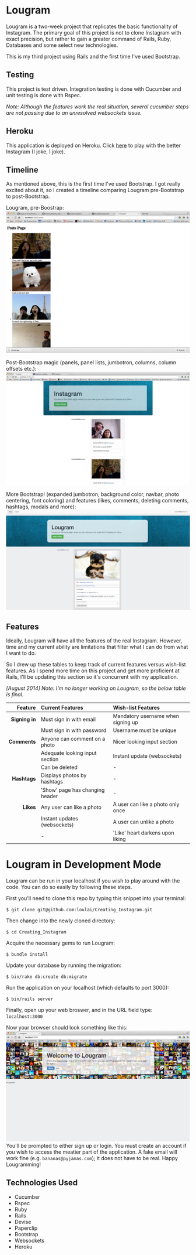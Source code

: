 Lougram
===
Lougram is a two-week project that replicates the basic functionality of Instagram. The primary goal of this project is not to clone Instagram with exact precision, but rather to gain a greater command of Rails, Ruby, Databases and some select new technologies. 

This is my third project using Rails and the first time I've used Bootstrap.

Testing
---
This project is test driven. Integration testing is done with Cucumber and unit testing is done with Rspec.

*Note: Although the features work the real situation, several cucumber steps are not passing due to an unresolved websockets issue.*

Heroku
---
This application is deployed on Heroku. Click [here] to play with the better Instagram (I joke, I joke).

Timeline
---
As mentioned above, this is the first time I've used Bootstrap. I got really excited about it, so I created a timeline comparing Lougram pre-Bootstrap to post-Bootstrap. 

Lougram, pre-Boostrap:
![](README_images/img/unstyled_instagram.png)


Post-Bootstrap magic (panels, panel lists, jumbotron, columns, column offsets etc.):
![](README_images/img/progression_one.png)


More Bootstrap! (expanded jumbotron, background color, navbar, photo centering, font coloring) and features (likes, comments, deleting comments, hashtags, modals and more):
![](README_images/img/progression_two.png)

Features
---
Ideally, Lougram will have all the features of the real Instagram. However, time and my current ability are limitations that filter what I can do from what I want to do.

So I drew up these tables to keep track of current features versus wish-list features. As I spend more time on this project and get more proficient at Rails, I'll be updating this section so it's concurrent with my application.

*[August 2014] Note: I'm no longer working on Lougram, so the below table is final.*


Feature         | Current Features                       | Wish-list Features
---------------:| :------------------------------------- |:-------------------------------------
**Signing in**  | Must sign in with email                | Mandatory username when signing up
                | Must sign in with password             | Username must be unique
**Comments**    | Anyone can comment on a photo          | Nicer looking input section
                | Adequate looking input section         | Instant update (websockets)
                | Can be deleted                         | -
**Hashtags**    | Displays photos by hashtags            | -
                | 'Show' page has changing header        | -
**Likes**       | Any user can like a photo              | A user can like a photo only once
                | Instant updates (websockets)           | A user can unlike a photo
                | -                                      | 'Like' heart darkens upon liking

Lougram in Development Mode
===
Lougram can be run in your localhost if you wish to play around with the code. You can do so easily by following these steps.

First you'll need to clone this repo by typing this snippet into your terminal:
```
$ git clone git@github.com:loulai/Creating_Instagram.git
```

Then change into the newly cloned directory:
```
$ cd Creating_Instagram
```

Acquire the necessary gems to run Lougram:
```
$ bundle install
```

Update your database by running the migration:
```
$ bin/rake db:create db:migrate
```

Run the application on your localhost (which defaults to port 3000):
```
$ bin/rails server
```

Finally, open up your web broswer, and in the URL field type: ``localhost:3000``

Now your browser should look something like this:
![Initial signin page](README_images/img/sign_in.png)
You'll be prompted to either sign up or login. You must create an account if you wish to access the meatier part of the application. A fake email will work fine (e.g. ``bananas@pyjamas.com``); it does not have to be real.
Happy Lougramming!


Technologies Used
---
* Cucumber
* Rspec
* Ruby
* Rails
* Devise
* Paperclip
* Bootstrap
* Websockets
* Heroku


[here]:http://lougram.herokuapp.com/
